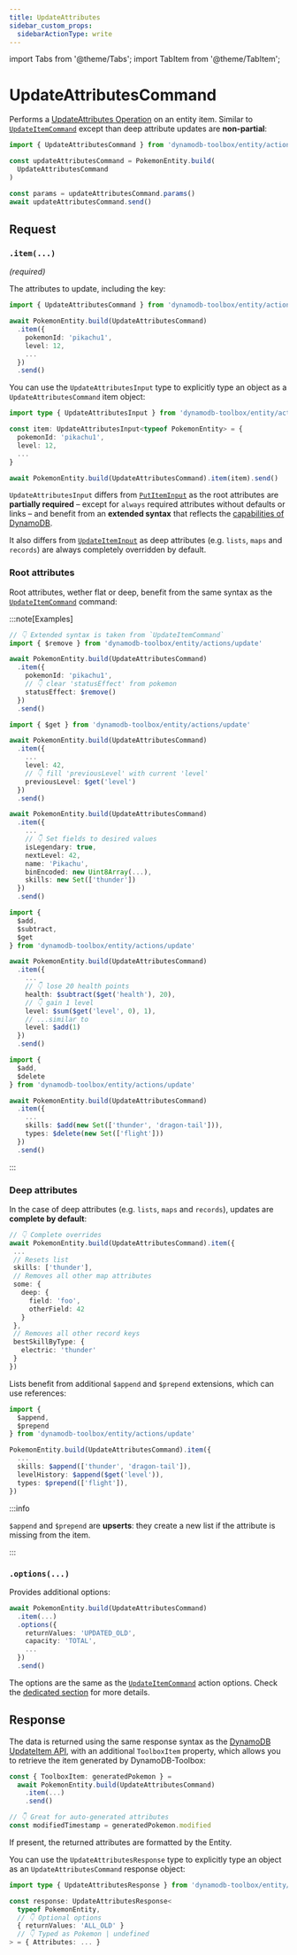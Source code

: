 ```yaml
---
title: UpdateAttributes
sidebar_custom_props:
  sidebarActionType: write
---
```


import Tabs from '@theme/Tabs';
import TabItem from '@theme/TabItem';

# UpdateAttributesCommand

Performs a [UpdateAttributes Operation](https://docs.aws.amazon.com/amazondynamodb/latest/APIReference/API_UpdateAttributes.html) on an entity item. Similar to [`UpdateItemCommand`](../3-update-item/index.md) except than deep attribute updates are **non-partial**:

```ts
import { UpdateAttributesCommand } from 'dynamodb-toolbox/entity/actions/updateAttributes'

const updateAttributesCommand = PokemonEntity.build(
  UpdateAttributesCommand
)

const params = updateAttributesCommand.params()
await updateAttributesCommand.send()
```

## Request

### `.item(...)`

<p style={{ marginTop: '-15px' }}><i>(required)</i></p>

The attributes to update, including the key:

```ts
import { UpdateAttributesCommand } from 'dynamodb-toolbox/entity/actions/updateAttributes'

await PokemonEntity.build(UpdateAttributesCommand)
  .item({
    pokemonId: 'pikachu1',
    level: 12,
    ...
  })
  .send()
```

You can use the `UpdateAttributesInput` type to explicitly type an object as a `UpdateAttributesCommand` item object:

```ts
import type { UpdateAttributesInput } from 'dynamodb-toolbox/entity/actions/updateAttributes'

const item: UpdateAttributesInput<typeof PokemonEntity> = {
  pokemonId: 'pikachu1',
  level: 12,
  ...
}

await PokemonEntity.build(UpdateAttributesCommand).item(item).send()
```

`UpdateAttributesInput` differs from [`PutItemInput`](../2-put-item/index.md#item) as the root attributes are **partially required** – except for `always` required attributes without defaults or links – and benefit from an **extended syntax** that reflects the [capabilities of DynamoDB](https://docs.aws.amazon.com/amazondynamodb/latest/developerguide/Expressions.UpdateExpressions.html).

It also differs from [`UpdateItemInput`](../3-update-item/index.md#item) as deep attributes (e.g. `lists`, `maps` and `records`) are always completely overridden by default.

### Root attributes

Root attributes, wether flat or deep, benefit from the same syntax as the [`UpdateItemCommand`](../3-update-item/index.md#removing-an-attribute) command:

:::note[Examples]

<Tabs>
<TabItem value="remove" label="$remove">

```ts
// 👇 Extended syntax is taken from `UpdateItemCommand`
import { $remove } from 'dynamodb-toolbox/entity/actions/update'

await PokemonEntity.build(UpdateAttributesCommand)
  .item({
    pokemonId: 'pikachu1',
    // 👇 clear 'statusEffect' from pokemon
    statusEffect: $remove()
  })
  .send()
```

</TabItem>
<TabItem value="get" label="$get">

```ts
import { $get } from 'dynamodb-toolbox/entity/actions/update'

await PokemonEntity.build(UpdateAttributesCommand)
  .item({
    ...
    level: 42,
    // 👇 fill 'previousLevel' with current 'level'
    previousLevel: $get('level')
  })
  .send()
```

</TabItem>
<TabItem value="flat-attributes" label="Flat attributes">

```ts
await PokemonEntity.build(UpdateAttributesCommand)
  .item({
    ...
    // 👇 Set fields to desired values
    isLegendary: true,
    nextLevel: 42,
    name: 'Pikachu',
    binEncoded: new Uint8Array(...),
    skills: new Set(['thunder'])
  })
  .send()
```

</TabItem>
<TabItem value="numbers" label="Numbers">

```ts
import {
  $add,
  $subtract,
  $get
} from 'dynamodb-toolbox/entity/actions/update'

await PokemonEntity.build(UpdateAttributesCommand)
  .item({
    ...
    // 👇 lose 20 health points
    health: $subtract($get('health'), 20),
    // 👇 gain 1 level
    level: $sum($get('level', 0), 1),
    // ...similar to
    level: $add(1)
  })
  .send()
```

</TabItem>
<TabItem value="sets" label="Sets">

```ts
import {
  $add,
  $delete
} from 'dynamodb-toolbox/entity/actions/update'

await PokemonEntity.build(UpdateAttributesCommand)
  .item({
    ...
    skills: $add(new Set(['thunder', 'dragon-tail'])),
    types: $delete(new Set(['flight']))
  })
  .send()
```

</TabItem>
</Tabs>

:::

### Deep attributes

In the case of deep attributes (e.g. `lists`, `maps` and `records`), updates are **complete by default**:

```ts
// 👇 Complete overrides
await PokemonEntity.build(UpdateAttributesCommand).item({
 ...
 // Resets list
 skills: ['thunder'],
 // Removes all other map attributes
 some: {
   deep: {
     field: 'foo',
     otherField: 42
   }
 },
 // Removes all other record keys
 bestSkillByType: {
   electric: 'thunder'
 }
})
```

Lists benefit from additional `$append` and `$prepend` extensions, which can use references:

```ts
import {
  $append,
  $prepend
} from 'dynamodb-toolbox/entity/actions/update'

PokemonEntity.build(UpdateAttributesCommand).item({
  ...
  skills: $append(['thunder', 'dragon-tail']),
  levelHistory: $append($get('level')),
  types: $prepend(['flight']),
})
```

:::info

`$append` and `$prepend` are **upserts**: they create a new list if the attribute is missing from the item.

:::

### `.options(...)`

Provides additional options:

```ts
await PokemonEntity.build(UpdateAttributesCommand)
  .item(...)
  .options({
    returnValues: 'UPDATED_OLD',
    capacity: 'TOTAL',
    ...
  })
  .send()
```

The options are the same as the [`UpdateItemCommand`](../3-update-item/index.md) action options. Check the [dedicated section](../3-update-item/index.md#options) for more details.

## Response

The data is returned using the same response syntax as the [DynamoDB UpdateItem API](https://docs.aws.amazon.com/amazondynamodb/latest/APIReference/API_UpdateItem.html#API_UpdateItem_ResponseElements), with an additional `ToolboxItem` property, which allows you to retrieve the item generated by DynamoDB-Toolbox:

```ts
const { ToolboxItem: generatedPokemon } =
  await PokemonEntity.build(UpdateAttributesCommand)
    .item(...)
    .send()

// 👇 Great for auto-generated attributes
const modifiedTimestamp = generatedPokemon.modified
```

If present, the returned attributes are formatted by the Entity.

You can use the `UpdateAttributesResponse` type to explicitly type an object as an `UpdateAttributesCommand` response object:

```ts
import type { UpdateAttributesResponse } from 'dynamodb-toolbox/entity/actions/updateAttributes'

const response: UpdateAttributesResponse<
  typeof PokemonEntity,
  // 👇 Optional options
  { returnValues: 'ALL_OLD' }
  // 👇 Typed as Pokemon | undefined
> = { Attributes: ... }
```
